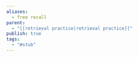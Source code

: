 ```yaml
---
aliases:
  - free recall
parent:
  - "[[retrieval practice|retrieval practice]]"
publish: true
tags:
  - "#stub"
---
```

